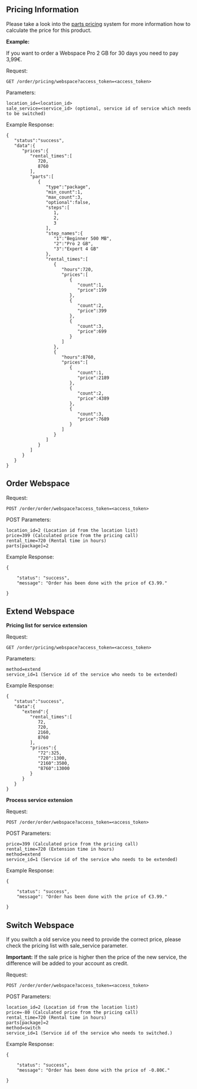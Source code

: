 ## Pricing Information

Please take a look into the [parts pricing](/resources/order/information/#pricing-structure-parts) system for more information how to calculate the price for this product.

**Example:**

If you want to order a Webspace Pro 2 GB for 30 days you need to pay 3,99€.

Request:
```
GET /order/pricing/webspace?access_token=<access_token>
```

Parameters:
```
location_id=<location_id>
sale_service=<service_id> (optional, service id of service which needs to be switched)
```

Example Response:
```
{  
   "status":"success",
   "data":{  
      "prices":{  
         "rental_times":[  
            720,
            8760
         ],
         "parts":[  
            {  
               "type":"package",
               "min_count":1,
               "max_count":3,
               "optional":false,
               "steps":[  
                  1,
                  2,
                  3
               ],
               "step_names":{  
                  "1":"Beginner 500 MB",
                  "2":"Pro 2 GB",
                  "3":"Expert 4 GB"
               },
               "rental_times":[  
                  {  
                     "hours":720,
                     "prices":[  
                        {  
                           "count":1,
                           "price":199
                        },
                        {  
                           "count":2,
                           "price":399
                        },
                        {  
                           "count":3,
                           "price":699
                        }
                     ]
                  },
                  {  
                     "hours":8760,
                     "prices":[  
                        {  
                           "count":1,
                           "price":2189
                        },
                        {  
                           "count":2,
                           "price":4389
                        },
                        {  
                           "count":3,
                           "price":7689
                        }
                     ]
                  }
               ]
            }
         ]
      }
   }
}
```

## Order Webspace

Request:
```
POST /order/order/webspace?access_token=<access_token>
```

POST Parameters:
```
location_id=2 (Location id from the location list)
price=399 (Calculated price from the pricing call) 
rental_time=720 (Rental time in hours)
parts[package]=2
```

Example Response:
```
{

    "status": "success",
    "message": "Order has been done with the price of €3.99."

}
```

## Extend Webspace

**Pricing list for service extension**

Request:
```
GET /order/pricing/webspace?access_token=<access_token>
```

Parameters:
```
method=extend
service_id=1 (Service id of the service who needs to be extended)
```

Example Response:
```
{  
   "status":"success",
   "data":{  
      "extend":{  
         "rental_times":[  
            72,
            720,
            2160,
            8760
         ],
         "prices":{  
            "72":325,
            "720":1300,
            "2160":3500,
            "8760":13000
         }
      }
   }
}
```

**Process service extension**

Request:
```
POST /order/order/webspace?access_token=<access_token>
```

POST Parameters:
```
price=399 (Calculated price from the pricing call) 
rental_time=720 (Extension time in hours)
method=extend
service_id=1 (Service id of the service who needs to be extended)
```

Example Response:
```
{

    "status": "success",
    "message": "Order has been done with the price of €3.99."

}
```


## Switch Webspace

If you switch a old service you need to provide the correct price, please check the pricing list with sale_service parameter.

**Important:** If the sale price is higher then the price of the new service, the difference will be added to your account as credit.

Request:
```
POST /order/order/webspace?access_token=<access_token>
```

POST Parameters:
```
location_id=2 (Location id from the location list)
price=-80 (Calculated price from the pricing call) 
rental_time=720 (Rental time in hours)
parts[package]=2
method=switch
service_id=1 (Service id of the service who needs to switched.)
```

Example Response:
```
{

    "status": "success",
    "message": "Order has been done with the price of -0.80€."

}
```